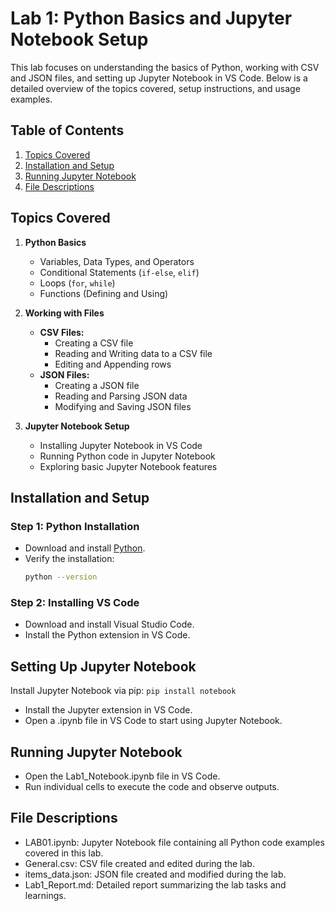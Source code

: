 # Lab 1: Python Basics and Jupyter Notebook Setup

This lab focuses on understanding the basics of Python, working with CSV and JSON files, and setting up Jupyter Notebook in VS Code. Below is a detailed overview of the topics covered, setup instructions, and usage examples.


## Table of Contents  
1. [Topics Covered](#topics-covered)  
2. [Installation and Setup](#installation-and-setup)  
3. [Running Jupyter Notebook](#running-jupyter-notebook)  
4. [File Descriptions](#file-descriptions)  


## Topics Covered
1. **Python Basics**
   - Variables, Data Types, and Operators
   - Conditional Statements (`if-else`, `elif`)
   - Loops (`for`, `while`)
   - Functions (Defining and Using)

2. **Working with Files**
   - **CSV Files:**
     - Creating a CSV file
     - Reading and Writing data to a CSV file
     - Editing and Appending rows
   - **JSON Files:**
     - Creating a JSON file
     - Reading and Parsing JSON data
     - Modifying and Saving JSON files

3. **Jupyter Notebook Setup**
   - Installing Jupyter Notebook in VS Code
   - Running Python code in Jupyter Notebook
   - Exploring basic Jupyter Notebook features
     

## Installation and Setup
### Step 1: Python Installation
- Download and install [Python](https://www.python.org/).
- Verify the installation:
  ```bash
  python --version

### Step 2: Installing VS Code
- Download and install Visual Studio Code.
- Install the Python extension in VS Code.

## Setting Up Jupyter Notebook
Install Jupyter Notebook via pip:
`pip install notebook`
- Install the Jupyter extension in VS Code.
- Open a .ipynb file in VS Code to start using Jupyter Notebook.

## Running Jupyter Notebook
- Open the Lab1_Notebook.ipynb file in VS Code.
- Run individual cells to execute the code and observe outputs.

## File Descriptions
- LAB01.ipynb: Jupyter Notebook file containing all Python code examples covered in this lab.
- General.csv: CSV file created and edited during the lab.
- items_data.json: JSON file created and modified during the lab.
- Lab1_Report.md: Detailed report summarizing the lab tasks and learnings.
